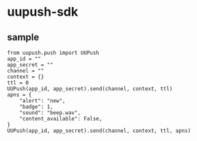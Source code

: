 # uupush-sdk

## sample

    from uupush.push import UUPush
    app_id = ""
    app_secret = ""
    channel = ""
    context = {}
	ttl = 0
    UUPush(app_id, app_secret).send(channel, context, ttl)
	apns = {
		"alert": "new",
		"badge": 1,
        "sound": "beep.wav",
        "content_available": False,
	}
    UUPush(app_id, app_secret).send(channel, context, ttl, apns)
